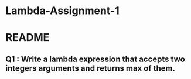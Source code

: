 # Lambda-Assignment-1
# README

## Q1 : Write a lambda expression that accepts two integers arguments and returns max of them.
